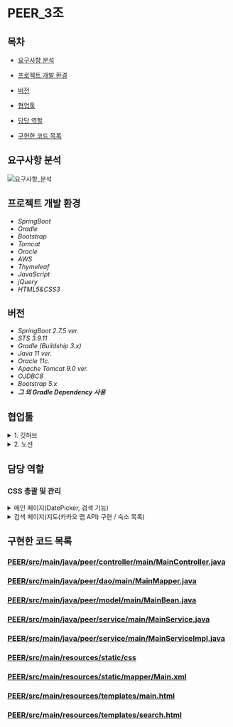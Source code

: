 # PEER_3조
## 목차
- [요구사항 분석](#요구사항-분석)

- [프로젝트 개발 환경](#프로젝트-개발-환경)

- [버전](#버전)

- [협업툴](#협업툴)

- [담당 역할](#담당-역할)

- [구현한 코드 목록](#구현한-코드-목록)

## 요구사항 분석
![요구사항_분석](https://user-images.githubusercontent.com/96768840/207750792-86aff260-811f-41ea-ab4d-2b036c976782.jpg)

## 프로젝트 개발 환경
- *SpringBoot*
- *Gradle*
- *Bootstrap*
- *Tomcat*
- *Oracle*
- *AWS*
- *Thymeleaf*
- *JavaScript*
- *jQuery*
- *HTML5&CSS3*

## 버전
- *SpringBoot 2.7.5 ver.*
- *STS 3.9.11*
- *Gradle (Buildship 3.x)*
- *Java 11 ver.*
- *Oracle 11c.*
- *Apache Tomcat 9.0 ver.*
- *OJDBC8*
- *Bootstrap 5.x*
- ***그 외 Gradle Dependency 사용***

## 협업툴
<details>
    <summary>1. 깃허브</summary> 
 
![깃허브](https://user-images.githubusercontent.com/96768840/207810035-fdb5b923-e760-45e6-9a21-4e5e7b5690e3.jpg)
![깃허브1](https://user-images.githubusercontent.com/96768840/207810039-0d08a343-e58c-44d3-bb22-cf87e7a6f057.jpg)

</details>

<details>
    <summary>2. 노션</summary> 
<img width="882" alt="image" src="https://user-images.githubusercontent.com/96768840/207756457-3bfeac4d-559e-4377-bc9c-dd117b734e97.png">

![이슈](https://user-images.githubusercontent.com/96768840/207810903-0e31df72-bb73-4fa6-9ea8-a61f0daf9f71.jpg)
![브레인스토밍](https://user-images.githubusercontent.com/96768840/207810908-97111dbb-2fc3-44a9-bcb1-d7d0b637ca1c.jpg)

</details>

## 담당 역할
### CSS 총괄 및 관리
<details>
    <summary>메인 페이지(DatePicker, 검색 기능)</summary>
    
![메인](https://user-images.githubusercontent.com/96768840/207751292-1291fcc8-37d3-4a1f-bf7d-3ba8e4d0867f.jpg)

</details> 

<details>
    <summary>검색 페이지(지도(카카오 맵 API) 구현 / 숙소 목록)</summary> 
    
![검색결과_지도](https://user-images.githubusercontent.com/96768840/207751276-537b907c-a894-4d27-bb89-4956525302f5.jpg)
![검색결과_목록](https://user-images.githubusercontent.com/96768840/207751278-b8e368e7-e7e2-44c0-80f4-5046bf11dd47.jpg)
    
</details> 


## 구현한 코드 목록
### [PEER/src/main/java/peer/controller/main/MainController.java](PEER/src/main/java/peer/controller/main/MainController.java)
### [PEER/src/main/java/peer/dao/main/MainMapper.java ](PEER/src/main/java/peer/dao/main/MainMapper.java )
### [PEER/src/main/java/peer/model/main/MainBean.java](PEER/src/main/java/peer/model/main/MainBean.java)
### [PEER/src/main/java/peer/service/main/MainService.java](PEER/src/main/java/peer/service/main/MainService.java)
### [PEER/src/main/java/peer/service/main/MainServiceImpl.java](PEER/src/main/java/peer/service/main/MainServiceImpl.java)
### [PEER/src/main/resources/static/css](PEER/src/main/resources/static/css)
### [PEER/src/main/resources/static/mapper/Main.xml](PEER/src/main/resources/static/mapper/Main.xml)
### [PEER/src/main/resources/templates/main.html](PEER/src/main/resources/templates/main.html)
### [PEER/src/main/resources/templates/search.html](PEER/src/main/resources/templates/search.html)
